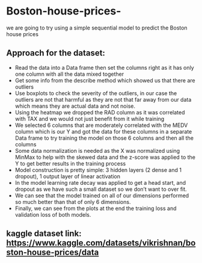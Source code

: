 # Boston-house-prices-
we are going to try using a simple sequential model to predict the Boston house prices
## Approach for the dataset:
- Read the data into a Data frame then set the columns right as it has only one column with all the data mixed together
- Get some info from the describe method which showed us that there are outliers
- Use boxplots to check the severity of the outliers, in our case the outliers are not that harmful as they are not that far away from our data which means they are actual data and not noise.
- Using the heatmap we dropped the RAD column as it was correlated with TAX and we would not just benefit from it while training
- We selected 6 columns that are moderately correlated with the MEDV column which is our Y and got the data for these columns in a separate Data frame to try training the model on those 6 columns and then all the columns
- Some data normalization is needed as the X was normalized using MinMax to help with the skewed data and the z-score was applied to the Y to get better results in the training process
- Model construction is pretty simple: 3 hidden layers (2 dense and 1 dropout), 1 output layer of linear activation
- In the model learning rate decay was applied to get a head start, and dropout as we have such a small dataset so we don’t want to over fit.
- We can see that the model trained on all of our dimensions performed so much better than that of only 6 dimensions.
- Finally, we can see from the plots at the end the training loss and validation loss of both models.
## kaggle dataset link: https://www.kaggle.com/datasets/vikrishnan/boston-house-prices/data

